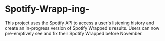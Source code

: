 # Spotify-Wrapp-ing-
This project uses the Spotify API to access a user's listening history and create an in-progress version of Spotify Wrapped's results. Users can now pre-emptively see and fix their Spotify Wrapped before November.
